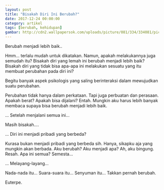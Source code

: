 ```yaml
---
layout: post
title: "Bisakah Diri Ini Berubah?"
date: 2017-12-24 00:00:00
category: artikel
tags: [berubah, kehidupan]
gambar: http://cdn2.wallpapersok.com/uploads/picture/081/334/334081/picture-334081.jpg?width=665
---
```


Berubah menjadi lebih baik..

Hmm... terlalu mudah untuk dikatakan. Namun, apakah melakukannya juga semudah itu? Bisakah diri yang lemah ini berubah menjadi lebih baik? Bisakah diri yang tidak bisa apa-apa ini melakukan sesuatu yang itu membuat perubahan pada diri ini?

Begitu banyak aspek psikologis yang saling berinteraksi dalam mewujudkan suatu perubahan.

Perubahan tidak hanya dalam perkataan. Tapi juga perbuatan dan perasaan. Apakah berat? Apakah bisa dijalani? Entah. Mungkin aku harus lebih banyak membaca supaya bisa berubah menjadi lebih baik.

... Setelah menjalani semua ini...

Masih bisakah....

... Diri ini menjadi pribadi yang berbeda?

Kurasa bukan menjadi pribadi yang berbeda sih. Hanya, sikapku aja yang mungkin akan berbada. Aku berubah? Aku menjadi apa? Ah, aku bingung. Resah. Apa ini semua? Semesta...

... Melayang-layang...

Nada-nada itu... Suara-suara itu... Senyuman itu... Takkan pernah berubah.

Euterpe.
